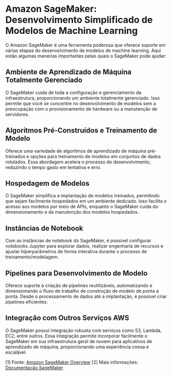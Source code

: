 # Amazon SageMaker: Desenvolvimento Simplificado de Modelos de Machine Learning

O Amazon SageMaker é uma ferramenta poderosa que oferece suporte em várias etapas do desenvolvimento de modelos de machine learning. Aqui estão algumas maneiras importantes pelas quais o SageMaker pode ajudar:

## Ambiente de Aprendizado de Máquina Totalmente Gerenciado
O SageMaker cuida de toda a configuração e gerenciamento da infraestrutura, proporcionando um ambiente totalmente gerenciado. Isso permite que você se concentre no desenvolvimento de modelos sem a preocupação com o provisionamento de hardware ou a manutenção de servidores.

## Algoritmos Pré-Construídos e Treinamento de Modelo
Oferece uma variedade de algoritmos de aprendizado de máquina pré-treinados e opções para treinamento de modelos em conjuntos de dados rotulados. Essa abordagem acelera o processo de desenvolvimento, reduzindo o tempo gasto em tentativa e erro.

## Hospedagem de Modelos
O SageMaker simplifica a implantação de modelos treinados, permitindo que sejam facilmente hospedados em um ambiente dedicado. Isso facilita o acesso aos modelos por meio de APIs, enquanto o SageMaker cuida do dimensionamento e da manutenção dos modelos hospedados.

## Instâncias de Notebook
Com as instâncias de notebook do SageMaker, é possível configurar notebooks Jupyter para explorar dados, realizar engenharia de recursos e ajustar hiperparâmetros de forma interativa durante o processo de treinamento/modelagem.

## Pipelines para Desenvolvimento de Modelo
Oferece suporte à criação de pipelines reutilizáveis, automatizando e dimensionando o fluxo de trabalho de construção de modelo de ponta a ponta. Desde o processamento de dados até a implantação, é possível criar pipelines eficientes.

## Integração com Outros Serviços AWS
O SageMaker possui integração robusta com serviços como S3, Lambda, EC2, entre outros. Essa integração permite incorporar facilmente o SageMaker em sua infraestrutura geral de nuvem para aplicativos de aprendizado de máquina, proporcionando uma experiência coesa e escalável.

[1] Fonte: [Amazon SageMaker Overview](LINK_PARA_SAGEMAKER)
[2] Mais informações: [Documentação SageMaker](LINK_PARA_DOCUMENTACAO)